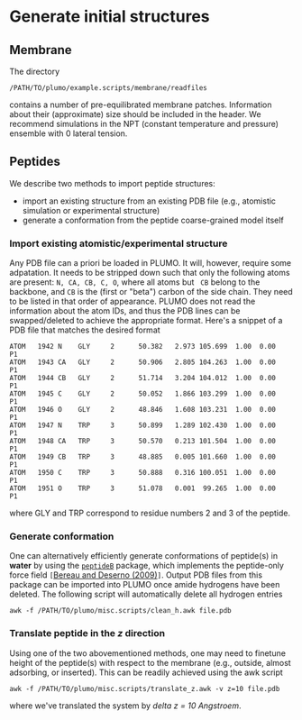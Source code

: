 # Generate initial structures #

## Membrane ##

The directory
```
/PATH/TO/plumo/example.scripts/membrane/readfiles
```
contains a number of pre-equilibrated membrane patches.  Information about their (approximate) size should be included in the header. We recommend simulations in the NPT (constant temperature and pressure) ensemble with 0 lateral tension.


## Peptides ##

We describe two methods to import peptide structures:
  * import an existing structure from an existing PDB file (e.g., atomistic simulation or experimental structure)
  * generate a conformation from the peptide coarse-grained model itself

### Import existing atomistic/experimental structure ###

Any PDB file can a priori be loaded in PLUMO. It will, however, require some adpatation. It needs to be stripped down such that only the following atoms are present: `N, CA, CB, C, O`, where all atoms but ` CB` belong to the backbone, and `CB` is the (first or "beta") carbon of the side chain. They need to be listed in that order of appearance. PLUMO does not read the information about the atom IDs, and thus the PDB lines can be swapped/deleted to achieve the appropriate format.  Here's a snippet of a PDB file that matches the desired format
```
ATOM   1942 N    GLY     2      50.382   2.973 105.699  1.00  0.00       P1
ATOM   1943 CA   GLY     2      50.906   2.805 104.263  1.00  0.00       P1
ATOM   1944 CB   GLY     2      51.714   3.204 104.012  1.00  0.00       P1
ATOM   1945 C    GLY     2      50.052   1.866 103.299  1.00  0.00       P1
ATOM   1946 O    GLY     2      48.846   1.608 103.231  1.00  0.00       P1
ATOM   1947 N    TRP     3      50.899   1.289 102.430  1.00  0.00       P1
ATOM   1948 CA   TRP     3      50.570   0.213 101.504  1.00  0.00       P1
ATOM   1949 CB   TRP     3      48.885   0.005 101.660  1.00  0.00       P1
ATOM   1950 C    TRP     3      50.888   0.316 100.051  1.00  0.00       P1
ATOM   1951 O    TRP     3      51.078   0.001  99.265  1.00  0.00       P1
```
where GLY and TRP correspond to residue numbers 2 and 3 of the peptide.

### Generate conformation ###

One can alternatively efficiently generate conformations of peptide(s) in **water** by using the [`peptideB`](https://github.com/tbereau/peptideB) package, which implements the peptide-only force field `[`[Bereau and Deserno (2009)](http://scitation.aip.org/content/aip/journal/jcp/130/23/10.1063/1.3152842)`]`. Output PDB files from this package can be imported into PLUMO once amide hydrogens have been deleted.  The following script will automatically delete all hydrogen entries
```
awk -f /PATH/TO/plumo/misc.scripts/clean_h.awk file.pdb
```

### Translate peptide in the _z_ direction ###

Using one of the two abovementioned methods, one may need to finetune height of the peptide(s) with respect to the membrane (e.g., outside, almost adsorbing, or inserted).  This can be readily achieved using the awk script
```
awk -f /PATH/TO/plumo/misc.scripts/translate_z.awk -v z=10 file.pdb
```
where we've translated the system by _delta z = 10 Angstroem_.